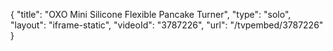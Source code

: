 {
    "title": "OXO Mini Silicone Flexible Pancake Turner",
    "type": "solo",
    "layout": "iframe-static",
    "videoId": "3787226",
    "url": "\/tvpembed\/3787226"
}